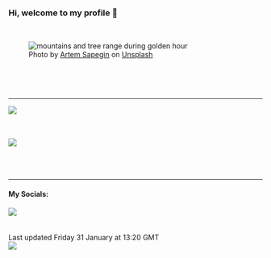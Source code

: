 <h3>Hi, welcome to my profile 👋</h3>

<br />
<figure>
  <img
    src="https://images.unsplash.com/photo-1490682143684-14369e18dce8?crop=entropy&cs=tinysrgb&fit=max&fm=jpg&ixid=M3wyNzQ3MDB8MHwxfHJhbmRvbXx8fHx8fHx8fDE3MzgzMjY1Nzd8&ixlib=rb-4.0.3&q=80&w=1080&auto=format"
    alt="mountains and tree range during golden hour" 
  />
  <figcaption>Photo by <a
    href="https://unsplash.com/@sapegin?utm_source=Profile%20readme&utm_medium=referral">Artem Sapegin</a> on <a
    href="https://unsplash.com/?utm_source=Profile%20readme&utm_medium=referral">Unsplash</a></figcaption>
</figure>




  <br /><br /><br />

<hr />
<img
  src="https://github-readme-stats.vercel.app/api?username=shanelucy&show_icons=true&theme=calm"
/>
<br /><br /><br />

<img 
  src="https://github-readme-stats.vercel.app/api/top-langs/?username=shanelucy&theme=calm"
/>
<br /><br /><br /><br />
<hr />
<h4>My Socials:</h4>
<a href="https://uk.linkedin.com/in/shane-lucy-4735b616a">
  <img
    src="https://img.shields.io/badge/linkedin%20-%230077B5.svg?&style=for-the-badge&logo=linkedin&logoColor=white"
  />
</a>
<br /><br /><br />
Last updated Friday 31 January at 13:20 GMT
<br />
<img
  src="https://github.com/ShaneLucy/ShaneLucy/workflows/README%20build/badge.svg"
/>
